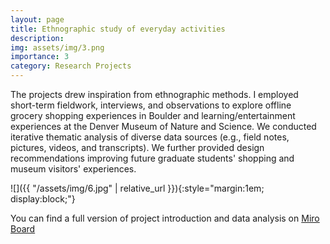 ```yaml
---
layout: page
title: Ethnographic study of everyday activities
description:
img: assets/img/3.png
importance: 3
category: Research Projects
---
```


The projects drew inspiration from ethnographic methods. I employed short-term fieldwork, interviews, and observations to explore offline grocery shopping experiences in Boulder and learning/entertainment experiences at the Denver Museum of Nature and Science. We conducted iterative thematic analysis of diverse data sources (e.g., field notes, pictures, videos, and transcripts). We further provided  design recommendations improving future graduate students' shopping and museum visitors' experiences.

![]({{ "/assets/img/6.jpg" | relative_url }}){:style="margin:1em; display:block;"}

You can find a full version of project introduction and data analysis on [Miro Board](https://miro.com/app/board/uXjVMVP_1sU=/)
